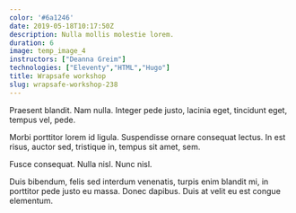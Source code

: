 ```yaml
---
color: '#6a1246'
date: 2019-05-18T10:17:50Z
description: Nulla mollis molestie lorem.
duration: 6
image: temp_image_4
instructors: ["Deanna Greim"]
technologies: ["Eleventy","HTML","Hugo"]
title: Wrapsafe workshop
slug: wrapsafe-workshop-238
---
```

Praesent blandit. Nam nulla. Integer pede justo, lacinia eget, tincidunt eget, tempus vel, pede.

Morbi porttitor lorem id ligula. Suspendisse ornare consequat lectus. In est risus, auctor sed, tristique in, tempus sit amet, sem.

Fusce consequat. Nulla nisl. Nunc nisl.

Duis bibendum, felis sed interdum venenatis, turpis enim blandit mi, in porttitor pede justo eu massa. Donec dapibus. Duis at velit eu est congue elementum.
